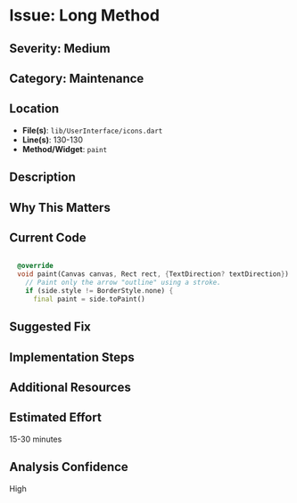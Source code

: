 # Issue: Long Method

## Severity: Medium

## Category: Maintenance

## Location
- **File(s)**: `lib/UserInterface/icons.dart`
- **Line(s)**: 130-130
- **Method/Widget**: `paint`

## Description


## Why This Matters


## Current Code
```dart

  @override
  void paint(Canvas canvas, Rect rect, {TextDirection? textDirection}) {
    // Paint only the arrow "outline" using a stroke.
    if (side.style != BorderStyle.none) {
      final paint = side.toPaint()
```

## Suggested Fix


## Implementation Steps


## Additional Resources


## Estimated Effort
15-30 minutes

## Analysis Confidence
High
